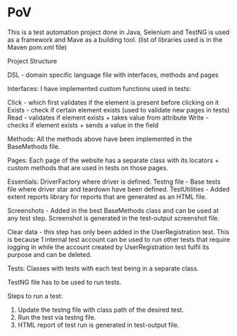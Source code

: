 # PoV

This is a test automation project done in Java, Selenium and TestNG is used as a framework and Mave as a building tool.
(list of libraries used is in the Maven pom.xml file)

Project Structure

DSL - domain specific language file with interfaces, methods and pages

Interfaces:
I have implemented custom functions used in tests:

Click - which first validates if the element is present before clicking on it
Exists - check if certain element exists (used to validate new pages in tests)
Read - validates if element exists + takes value from attribute
Write - checks if element exists + sends a value in the field

Methods:
All the methods above have been implemented in the BaseMethods file. 

Pages:
Each page of the website has a separate class with its locators + custom methods that are used in tests on those pages.

Essentials:
DriverFactory where driver is defined.
Testng file - Base tests file where driver star and teardown have been defined.
TestUtilities - Added extent reports library for reports that are generated as an HTML file.

Screenshots - Added in the best BaseMethods class and can be used at any test step. Screenshot is generated in the 
test-output screenshot file. 

Clear data - this step has only been added in the UserRegistration test. This is because 1 internal test account can be
used to run other tests that require logging in while the account created by UserRegistration test fulfil its purpose
and can be deleted. 

Tests:
Classes with tests with each test being in a separate class. 

TestNG file has to be used to run tests. 

Steps to run a test:
1) Update the testng file with class path of the desired test.
2) Run the test via testng file.
3) HTML report of test run is generated in test-output file. 






